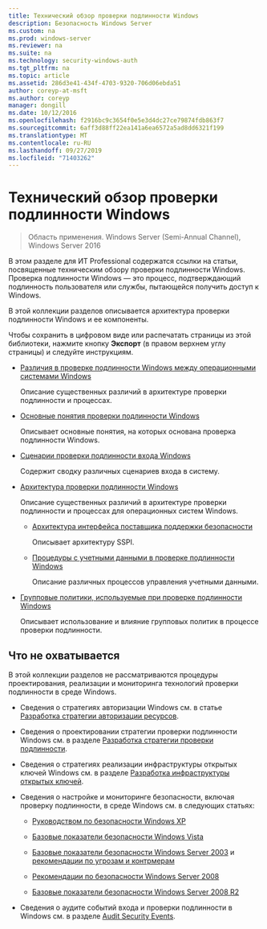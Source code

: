```yaml
---
title: Технический обзор проверки подлинности Windows
description: Безопасность Windows Server
ms.custom: na
ms.prod: windows-server
ms.reviewer: na
ms.suite: na
ms.technology: security-windows-auth
ms.tgt_pltfrm: na
ms.topic: article
ms.assetid: 286d3e41-434f-4703-9320-706d06ebda51
author: coreyp-at-msft
ms.author: coreyp
manager: dongill
ms.date: 10/12/2016
ms.openlocfilehash: f2916bc9c3654f0e5e3d4dc27ce79874fdb863f7
ms.sourcegitcommit: 6aff3d88ff22ea141a6ea6572a5ad8dd6321f199
ms.translationtype: MT
ms.contentlocale: ru-RU
ms.lasthandoff: 09/27/2019
ms.locfileid: "71403262"
---
```

# <a name="windows-authentication-technical-overview"></a>Технический обзор проверки подлинности Windows

>Область применения. Windows Server (Semi-Annual Channel), Windows Server 2016

В этом разделе для ИТ Professional содержатся ссылки на статьи, посвященные техническим обзору проверки подлинности Windows. Проверка подлинности Windows — это процесс, подтверждающий подлинность пользователя или службы, пытающейся получить доступ к Windows.

В этой коллекции разделов описывается архитектура проверки подлинности Windows и ее компоненты.

Чтобы сохранить в цифровом виде или распечатать страницы из этой библиотеки, нажмите кнопку **Экспорт** (в правом верхнем углу страницы) и следуйте инструкциям.

-   [Различия в проверке подлинности Windows между операционными системами Windows](https://technet.microsoft.com/library/dn169017.aspx)

    Описание существенных различий в архитектуре проверки подлинности и процессах.

-   [Основные понятия проверки подлинности Windows](https://technet.microsoft.com/library/dn169018.aspx)

    Описывает основные понятия, на которых основана проверка подлинности Windows.

-   [Сценарии проверки подлинности входа Windows](https://technet.microsoft.com/library/dn169020.aspx)

    Содержит сводку различных сценариев входа в систему.

-   [Архитектура проверки подлинности Windows](https://technet.microsoft.com/library/dn169024.aspx)

    Описание существенных различий в архитектуре проверки подлинности и процессах для операционных систем Windows.

    -   [Архитектура интерфейса поставщика поддержки безопасности](https://technet.microsoft.com/library/dn169026.aspx)

        Описывает архитектуру SSPI.

    -   [Процедуры с учетными данными в проверке подлинности Windows](https://technet.microsoft.com/library/dn169014.aspx)

        Описание различных процессов управления учетными данными.

-   [Групповые политики, используемые при проверке подлинности Windows](https://technet.microsoft.com/library/dn169021.aspx)

    Описывает использование и влияние групповых политик в процессе проверки подлинности.

## <a name="what-is-not-covered"></a>Что не охватывается
В этой коллекции разделов не рассматриваются процедуры проектирования, реализации и мониторинга технологий проверки подлинности в среде Windows.

-   Сведения о стратегиях авторизации Windows см. в статье [Разработка стратегии авторизации ресурсов](https://technet.microsoft.com/library/cc783368.aspx).

-   Сведения о проектировании стратегии проверки подлинности Windows см. в разделе [Разработка стратегии проверки подлинности](https://technet.microsoft.com/library/cc758124.aspx).

-   Сведения о стратегиях реализации инфраструктуры открытых ключей Windows см. в разделе [Разработка инфраструктуры открытых ключей](https://technet.microsoft.com/library/cc773138.aspx).

-   Сведения о настройке и мониторинге безопасности, включая проверку подлинности, в среде Windows см. в следующих статьях:

    -   [Руководством по безопасности Windows XP](https://www.microsoft.com/download/details.aspx?id=962)

    -   [Базовые показатели безопасности Windows Vista](https://technet.microsoft.com/library/dd450978.aspx)

    -   [Базовые показатели безопасности Windows Server 2003](https://technet.microsoft.com/library/cc163140.aspx) и [рекомендации по угрозам и контрмерам](https://technet.microsoft.com/library/dd162275.aspx)

    -   [Рекомендации по безопасности Windows Server 2008](https://www.microsoft.com/download/details.aspx?id=17606)

    -   [Базовые показатели безопасности Windows Server 2008 R2](https://technet.microsoft.com/library/gg236605.aspx)

-   Сведения о аудите событий входа и проверки подлинности в Windows см. в разделе [Audit Security Events](https://technet.microsoft.com/library/cc776394.aspx).


